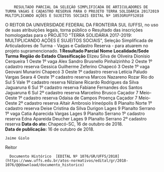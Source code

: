         RESULTADO PARCIAL DA SELEÇÃO SIMPLIFICADA DE ARTICULADORES DE TURMA VAGAS E CADASTRO RESERVA PARA O PROJETO TERRA SOLIDÁRIA 20172019 MULTIPLICANDO AÇÕES E SUJEITOS SOCIAIS EDITAL Nº 1053GRUFFS2018  

 O REITOR DA UNIVERSIDADE FEDERAL DA FRONTEIRA SUL (UFFS), no uso de suas atribuições legais, torna público o Resultado das inscrições homologadas para o PROJETO "TERRA SOLIDÁRIA 2017-2019: MULTIPLICANDO AÇÕES E SUJEITOS SOCIAIS", Seleção Simplificada de Articuladores de Turma - Vagas e Cadastro Reserva - para atuarem no projeto supramencionado.  **1 Resultado Parcial**      **Nome**    **Localidade/Sede**    **Turma**    **Região do Estado**    **Classificação**      Elizeu Silva de Oliveira   Dionísio Cerqueira   1   Oeste   1º vaga     Alex Sandro Brusnello   Pinhalzinhho   2   Oeste   1º cadastro reserva     Gessica Guilherme Zeferino   Chapecó   3   Oeste   1º vaga     Geovani Munarini   Chapecó   3   Oeste   1º cadastro reserva     Letícia Paludo Vargas   Seara   4   Oeste   1º cadastro reserva     Marcos Nazareno Rozar   Rio do Sul   5   Vale   1º cadastro reserva     Nilziane Ricardo Rodrigues da Silva   Jaguaruna   6   Sul   1º cadastro reserva     Fabiane Fernandes dos Santos   Jaguaruna   6   Sul   2º cadastro reserva     Marcelino Brusco   Caçador   7   Meio-Oeste   1º cadastro reserva     Odaisa de Campos Proença   Caçador   7   Meio-Oeste   2º cadastro reserva     Altair Ambrosio   Irineópolis   8   Planalto Norte   1º cadastro reserva     Deise Cristina da Silva Durigon   Lages   9   Planalto Serrano   1º vaga     Catia Aparecida Vargas   Lages   9   Planalto Serrano   1º cadastro reserva     Edna Apareida Deucher   Lages   9   Planalto Serrano   2º cadastro reserva          **Data do ato:** Chapecó-SC, 16 de outubro de 2018.   
 **Data de publicação:**  16 de outubro de 2018. 

    Jaime Giolo   
 Reitor 

      Documento Histórico  [EDITAL Nº 1076/GR/UFFS/2018](https://www.uffs.edu.br/atos-normativos/edital/gr/2018-1076/@@download/documento_historico)     
      